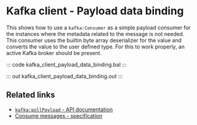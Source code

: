 # Kafka client - Payload data binding

This shows how to use a `kafka:Consumer` as a simple payload consumer for the instances where the metadata related to the message is not needed. This consumer uses the builtin byte array deserializer for the value and converts the value to the user defined type. For this to work properly, an active Kafka broker should be present.

::: code kafka_client_payload_data_binding.bal :::

::: out kafka_client_payload_data_binding.out :::

## Related links
- [`kafka:pollPayload` - API documentation](https://lib.ballerina.io/ballerinax/kafka/3.4.0/clients/Consumer#pollPayload)
- [Consume messages - specification](https://github.com/ballerina-platform/module-ballerinax-kafka/blob/master/docs/spec/spec.md#422-consume-messages)
